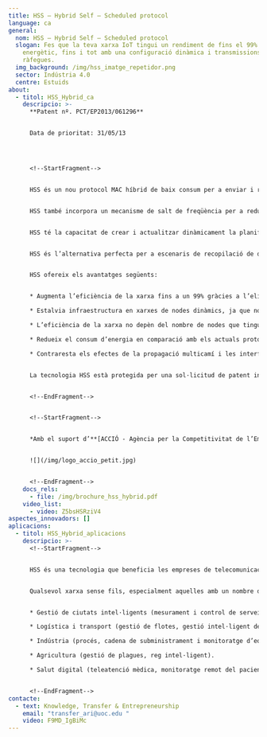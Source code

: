 ```yaml
---
title: HSS – Hybrid Self – Scheduled protocol
language: ca
general:
  nom: HSS – Hybrid Self – Scheduled protocol
  slogan: Fes que la teva xarxa IoT tingui un rendiment de fins el 99% amb estalvi
    energètic, fins i tot amb una configuració dinàmica i transmissions a
    ràfegues.
  img_background: /img/hss_imatge_repetidor.png
  sector: Indústria 4.0
  centre: Estuids
about:
  - titol: HSS_Hybrid_ca
    descripcio: >-
      **Patent nº. PCT/EP2013/061296**


      Data de prioritat: 31/05/13




      <!--StartFragment-->


      HSS és un nou protocol MAC híbrid de baix consum per a enviar i rebre dades en xarxes de comunicacions sense fil M2M. Per a evitar col·lisions en les transmissions de dades, els nodes s’organitzen en un sistema de cues distribuït en dues de separades. Aquest sistema simplifica la tasca del node coordinador de la xarxa i estalvia infraestructures en la creació I la distribució de nodes.


      HSS també incorpora un mecanisme de salt de freqüència per a reduir els efectes de la propagació multicamí i les interferències de xarxes adjacents.


      HSS té la capacitat de crear i actualitzar dinàmicament la planificació de la xarxa assolint eficiències de fins el 99%. El rendiment del protocol HSS és independent del nombre de nodes de la xarxa. A més, és fins a un 20% més eficient energèticament que altres protocols d’accés aleatori, com ara el *Frame slotted ALOHA*.


      HSS és l’alternativa perfecta per a escenaris de recopilació de dades amb transmissions a ràfegues i un nombre de nodes dinàmic.


      HSS ofereix els avantatges següents:


      * Augmenta l’eficiència de la xarxa fins a un 99% gràcies a l’eliminació de les col·lisions de paquets de dades distribuint nodes en un sistema de doble cua.

      * Estalvia infraestructura en xarxes de nodes dinàmics, ja que no requereix cap mecanisme de planificació.

      * L’eficiència de la xarxa no depèn del nombre de nodes que tingui.

      * Redueix el consum d’energia en comparació amb els actuals protocols MAC de xarxa aleatòria.

      * Contraresta els efectes de la propagació multicamí i les interferències de xarxes veïnes gràcies a un mecanisme de salt de freqüència.


      La tecnologia HSS està protegida per una sol·licitud de patent internacional titulada «Method and apparatus for sending and receiving data in a machine-to-machine wireless network» (Mètode i sistema per a enviar i rebre dades de màquina a màquina en una xarxa sense fil).


      <!--EndFragment-->


      <!--StartFragment-->


      *Amb el suport d’**[ACCIÓ - Agència per la Competitivitat de l’Empresa (Generalitat de Catalunya)](http://www.accio.gencat.cat/ca/inici)***


      ![](/img/logo_accio_petit.jpg)


      <!--EndFragment-->
    docs_rels:
      - file: /img/brochure_hss_hybrid.pdf
    video_list:
      - video: Z5bsHSRziV4
aspectes_innovadors: []
aplicacions:
  - titol: HSS_Hybrid_aplicacions
    descripcio: >-
      <!--StartFragment-->


      HSS és una tecnologia que beneficia les empreses de telecomunicacions en general, però especialment les que es dediquen al disseny de circuits integrats (ASIC) i al desenvolupament de protocols de comunicació sense fil. HSS és una alternativa fiable per a ser utilitzada en xarxes de llarg abast I baix consum (LPWAN), que fan possible l’Internet de les coses (IoT).


      Qualsevol xarxa sense fils, especialment aquelles amb un nombre de nodes dinàmic que generen transmissions de dades a ràfegues. Les possibles aplicacions finals són: 


      * Gestió de ciutats intel·ligents (mesurament i control de serveis públics com aigua, electricitat, gas, etc., seguretat pública, medi ambient i transport urbà). 

      * Logística i transport (gestió de flotes, gestió intel·ligent del trànsit). 

      * Indústria (procés, cadena de subministrament i monitoratge d’equips). 

      * Agricultura (gestió de plagues, reg intel·ligent). 

      * Salut digital (teleatenció mèdica, monitoratge remot del pacient, etc.).


      <!--EndFragment-->
contacte:
  - text: Knowledge, Transfer & Entrepreneurship
    email: "transfer_ari@uoc.edu "
    video: F9MD_IgBiMc
---
```

